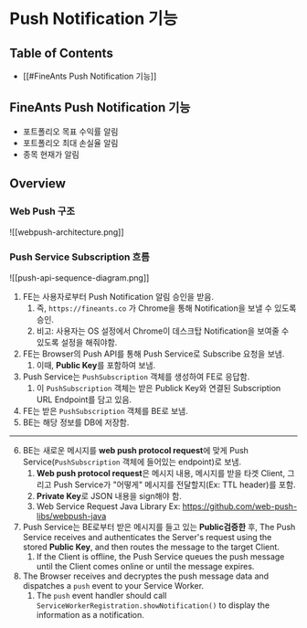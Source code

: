 # Push Notification 기능

## Table of Contents
- [[#FineAnts Push Notification 기능]]

## FineAnts Push Notification 기능
- 포트폴리오 목표 수익률 알림
- 포트폴리오 최대 손실율 알림
- 종목 현재가 알림


## Overview
### Web Push 구조
![[webpush-architecture.png]]

### Push Service Subscription 흐름
![[push-api-sequence-diagram.png]]

1. FE는 사용자로부터 Push Notification 알림 승인을 받음.
	1. 즉, `https://fineants.co` 가 Chrome을 통해 Notification을 보낼 수 있도록 승인.
	2. 비고: 사용자는 OS 설정에서 Chrome이 데스크탑 Notification을 보여줄 수 있도록 설정을 해줘야함.
2. FE는 Browser의 Push API를 통해 Push Service로 Subscribe 요청을 보냄.
	1. 이때, **Public Key**를 포함하여 보냄.
3. Push Service는 `PushSubscription` 객체를 생성하여 FE로 응답함.
	1. 이 `PushSubscription` 객체는 받은 Publick Key와 연결된 Subscription URL Endpoint를 담고 있음.
4. FE는 받은 `PushSubscription` 객체를 BE로 보냄.
5. BE는 해당 정보를 DB에 저장함.
---------------------------------------
6. BE는 새로운 메시지를 **web push protocol request**에 맞게 Push Service(`PushSubscription` 객체에 들어있는 endpoint)로 보냄.
	1. **Web push protocol request**은 메시지 내용, 메시지를 받을 타겟 Client, 그리고 Push Service가 "어떻게" 메시지를 전달할지(Ex: TTL header)를 포함.
	2. **Private Key**로 JSON 내용을 sign해야 함.
	3. Web Service Request Java Library Ex: https://github.com/web-push-libs/webpush-java
7. Push Service는 BE로부터 받은 메시지를 들고 있는 **Public검증한** 후, The Push Service receives and authenticates the Server's request using the stored **Public Key**, and then routes the message to the target Client.
	1. If the Client is offline, the Push Service queues the push message until the Client comes online or until the message expires.
8. The Browser receives and decryptes the push message data and dispatches a `push` event to your Service Worker.
	1. The `push` event handler should call `ServiceWorkerRegistration.showNotification()` to display the information as a notification.